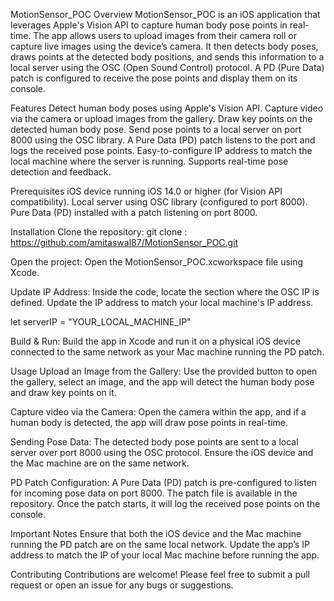 MotionSensor_POC
Overview
MotionSensor_POC is an iOS application that leverages Apple's Vision API to capture human body pose points in real-time. The app allows users to upload images from their camera roll or capture live images using the device’s camera. It then detects body poses, draws points at the detected body positions, and sends this information to a local server using the OSC (Open Sound Control) protocol. A PD (Pure Data) patch is configured to receive the pose points and display them on its console.

Features
Detect human body poses using Apple's Vision API.
Capture video via the camera or upload images from the gallery.
Draw key points on the detected human body pose.
Send pose points to a local server on port 8000 using the OSC library.
A Pure Data (PD) patch listens to the port and logs the received pose points.
Easy-to-configure IP address to match the local machine where the server is running.
Supports real-time pose detection and feedback.

Prerequisites
iOS device running iOS 14.0 or higher (for Vision API compatibility).
Local server using OSC library (configured to port 8000).
Pure Data (PD) installed with a patch listening on port 8000.

Installation
Clone the repository:
git clone : https://github.com/amitaswal87/MotionSensor_POC.git

Open the project: Open the MotionSensor_POC.xcworkspace file using Xcode.

Update IP Address: Inside the code, locate the section where the OSC IP is defined. Update the IP address to match your local machine's IP address.

let serverIP = "YOUR_LOCAL_MACHINE_IP"

Build & Run: Build the app in Xcode and run it on a physical iOS device connected to the same network as your Mac machine running the PD patch.

Usage
Upload an Image from the Gallery:
Use the provided button to open the gallery, select an image, and the app will detect the human body pose and draw key points on it.

Capture video via the Camera:
Open the camera within the app, and if a human body is detected, the app will draw pose points in real-time.

Sending Pose Data:
The detected body pose points are sent to a local server over port 8000 using the OSC protocol. Ensure the iOS device and the Mac machine are on the same network.

PD Patch Configuration:
A Pure Data (PD) patch is pre-configured to listen for incoming pose data on port 8000. The patch file is available in the repository. Once the patch starts, it will log the received pose points on the console.

Important Notes
Ensure that both the iOS device and the Mac machine running the PD patch are on the same local network.
Update the app’s IP address to match the IP of your local Mac machine before running the app.

Contributing
Contributions are welcome! Please feel free to submit a pull request or open an issue for any bugs or suggestions.

